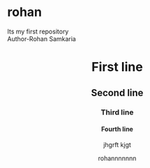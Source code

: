 # rohan
Its my first repository
<br>
Author-Rohan Samkaria
<html>
   <head>
     <title>Computer</title>
   </head>
  <body>
    <header>
      <h1> First line</h1>
      <h2>Second line</h2>
      <h3>Third line</h3>
      <h4>Fourth line</h4>
      <p>jhgrft kjgt</p>
      <p>rohannnnnnn</p>
  </body>
</html>
